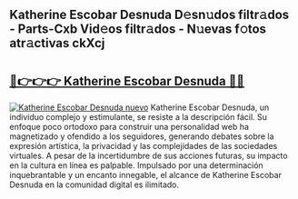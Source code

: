 ## Katherine Escobar Desnuda D𝚎sn𝚞dos filtr𝚊dos - Parts-Cxb Vid𝚎os filtr𝚊dos - N𝚞evas f𝚘tos atr𝚊ctivas ckXcj

# <h2><a href="http://mb3u3u.tromn.icu/?c=Katherine+Escobar+Desnuda">🔗👉👉👉 Katherine Escobar Desnuda 🔗🔗</a></h2>

[![Katherine Escobar Desnuda nuevo](https://i.imgur.com/pEAQMta.gif)](http://mb3u3u.tromn.icu/?c=Katherine+Escobar+Desnuda)
Katherine Escobar Desnuda, un individuo complejo y estimulante, se resiste a la descripción fácil. Su enfoque poco ortodoxo para construir una personalidad web ha magnetizado y ofendido a los seguidores, generando debates sobre la expresión artística, la privacidad y las complejidades de las sociedades virtuales. A pesar de la incertidumbre de sus acciones futuras, su impacto en la cultura en línea es palpable. Impulsado por una determinación inquebrantable y un encanto innegable, el alcance de Katherine Escobar Desnuda en la comunidad digital es ilimitado.
